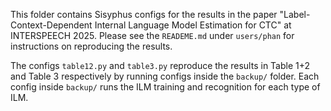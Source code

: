 This folder contains Sisyphus configs for the results in the paper "Label-Context-Dependent Internal Language Model Estimation for CTC" at INTERSPEECH 2025. Please see the `READEME.md` under `users/phan` for instructions on reproducing the results.

The configs `table12.py` and `table3.py` reproduce the results in Table 1+2 and Table 3 respectively by running configs inside the `backup/` folder. Each config inside `backup/` runs the ILM training and recognition for each type of ILM.
